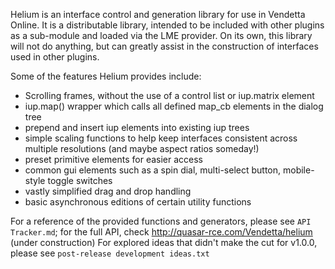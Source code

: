 Helium is an interface control and generation library for use in Vendetta Online. It is a distributable library, intended to be included with other plugins as a sub-module and loaded via the LME provider. On its own, this library will not do anything, but can greatly assist in the construction of interfaces used in other plugins.

Some of the features Helium provides include:
- Scrolling frames, without the use of a control list or iup.matrix element
- iup.map() wrapper which calls all defined map_cb elements in the dialog tree
- prepend and insert iup elements into existing iup trees
- simple scaling functions to help keep interfaces consistent across multiple resolutions (and maybe aspect ratios someday!)
- preset primitive elements for easier access
- common gui elements such as a spin dial, multi-select button, mobile-style toggle switches
- vastly simplified drag and drop handling
- basic asynchronous editions of certain utility functions



For a reference of the provided functions and generators, please see ``API Tracker.md``; for the full API, check http://quasar-rce.com/Vendetta/helium (under construction)
For explored ideas that didn't make the cut for v1.0.0, please see ``post-release development ideas.txt``
